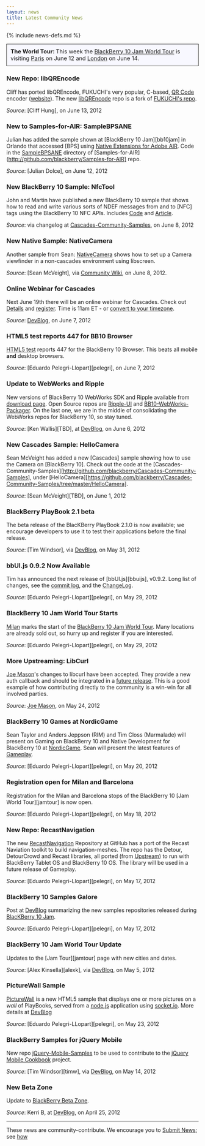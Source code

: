 ```yaml
---
layout: news
title: Latest Community News
---
```

{% include news-defs.md %}

<div style="background-color: ghostwhite; border-style: solid; border-width: 1px; padding: 10px; margin-top: 10px; font-size: 105%">
<span style="font-weight: bold">The World Tour: </span> This week the
<a href="http://www.blackberryjamworldtour.com">BlackBerry 10 Jam World Tour</a> is
visiting <a href="../Paris.html">Paris</a> on June 12 and
<a href="../London.html">London</a> on June 14.
</div>

### New Repo: libQREncode
Cliff has ported libQREncode, FUKUCHI's very popular, C-based, [QR Code](http://en.wikipedia.org/wiki/QR_Code) encoder
([website](http://fukuchi.org/works/qrencode/index.html)).  The new
[libQREncode](https://github.com/blackberry/libqrencode) repo is a fork of
[FUKUCHI's repo](http://fukuchi.org/works/qrencode/index.html).  

_Source_: [Cliff Hung], on June 13, 2012


### New to Samples-for-AIR: SampleBPSANE
Julian has added the sample shown at [BlackBerry 10 Jam][bb10jam] in Orlando that accessed
[BPS] using [Native Extensions for Adobe AIR](http://www.adobe.com/devnet/air/native-extensions-for-air.html).
Code in the [SampleBPSANE](https://github.com/blackberry/Samples-for-AIR/tree/master/SampleBPSANE) directory of
[Samples-for-AIR](http://github.com/blackberry/Samples-for-AIR] repo.

_Source_: [Julian Dolce], on June 12, 2012

### New BlackBerry 10 Sample: NfcTool
John and Martin have published a new BlackBerry 10 sample that shows how to read and write various
sorts of NDEF messages from and to [NFC] tags using the BlackBerry 10 NFC APIs.
Includes
[Code](https://github.com/blackberry/Cascades-Community-Samples/tree/master/NfcTool)
and
[Article](http://supportforums.blackberry.com/t5/Native-Development/NFC-on-BlackBerry-10-Reading-and-Writing-Tags-using-native-APIs/ta-p/1721887).

_Source_: via changelog at [Cascades-Community-Samples](https://github.com/blackberry/Cascades-Community-Samples), on June 8, 2012

### New Native Sample: NativeCamera
Another sample from Sean: [NativeCamera](https://github.com/blackberry/Cascades-Community-Samples/tree/master/NativeCamera)
shows how to set up a Camera viewfinder in a non-cascades environment using libscreen.

_Source_: [Sean McVeight], via [Community Wiki](http://blackberry.github.com/Community/Camera.html), on June 8, 2012.

### Online Webinar for Cascades
Next June 19th there will be an online webinar for Cascades.  Check out [Details](http://devblog.blackberry.com/2012/06/your-second-chance-at-getting-started-with-cascades/)
and [register](http://developer.blackberry.com/cascades/webcasts).
Time is 11am ET - or [convert to your timezone](http://www.timeanddate.com/worldclock/fixedtime.html?iso=20120620T0300).

_Source_: [DevBlog](http://devblog.blackberry.com/2012/06/your-second-chance-at-getting-started-with-cascades/), on June 7, 2012

### HTML5 test reports 447 for BB10 Browser
[HTML5 test](http://html5test.com/results/mobile.html) reports 447 for the BlackBerry 10 Browser.
This beats all mobile **and** desktop browsers.

_Source_: [Eduardo Pelegri-Llopart][pelegri], on June 7, 2012

### Update to WebWorks and Ripple
New versions of BlackBerry 10 WebWorks SDK and Ripple available from [download page](http://devblog.blackberry.com/2012/06/blackberry-10-webworks-sdk-ripple-update/).
Open Source repos are [Ripple-UI](https://github.com/blackberry/Ripple-UI) and
[BB10-WebWorks-Packager](https://github.com/blackberry/BB10-Webworks-Packager).
On the last one, we are in the middle of consolidating the WebWorks repos for BlackBerry 10, so stay tuned.

_Source_: [Ken Wallis][TBD], at [DevBlog](), on June 6, 2012

### New Cascades Sample: HelloCamera
Sean McVeight has added a new [Cascades] sample showing how to use the Camera on [BlackBerry 10].
Check out the code at the [Cascades-Community-Samples][http://github.com/blackberry/Cascades-Community-Samples],
under [HelloCamera][https://github.com/blackberry/Cascades-Community-Samples/tree/master/HelloCamera].

_Source_: [Sean McVeight][TBD], on June 1, 2012

### BlackBerry PlayBook 2.1 beta
The beta release of the BlacKBerry PlayBook 2.1.0 is now available; we encourage developers to use it to test
their applications before the final release.

_Source_: [Tim Windsor], via [DevBlog](http://devblog.blackberry.com/2012/05/blackberry-playbook-2-1-0-beta/), on May 31, 2012

### bbUI.js 0.9.2 Now Available
Tim has announced the next release of [bbUI.js][bbuijs], v0.9.2. Long list of changes, see the [commit log](https://github.com/blackberry/bbUI.js/commit/5aa6175b88189f1f78341786619561fce1c5f1f4),
and the [ChangeLog](https://github.com/blackberry/bbUI.js/blob/master/CHANGELOG.md#version-092).

_Source_: [Eduardo Pelegri-Llopart][pelegri], on May 29, 2012 

### BlackBerry 10 Jam World Tour Starts
[Milan](http://www.blackberryjamworldtour.com/milan) marks the start of the
[BlackBerry 10 Jam World Tour](http://www.blackberryjamworldtour.com).  Many locations are already sold out,
so hurry up and register if you are interested.

_Source_: [Eduardo Pelegri-Llopart][pelegri], on May 29, 2012 

### More Upstreaming: LibCurl
[Joe Mason](http://twitter.com/joenotcharles)'s changes to libcurl have been accepted.  They provide a new auth callback
and should be integrated in a [future release](http://curl.haxx.se/mail/lib-2012-05/0138.html).  This is a good example
of how contributing directly to the community is a win-win for all involved parties.

_Source_: [Joe Mason](http://twitter.com/joenotcharles), on May 24, 2012

### BlackBerry 10 Games at NordicGame
Sean Taylor and Anders Jeppson (RIM) and Tim Closs (Marmalade) will present on Gaming on BlackBerry 10
and Native Development for BlackBerry 10 at [NordicGame](http://nordicgame.com/).
Sean will present the latest features of [Gameplay](http://github.com/blackberry/gameplay "Gameplay at our GitHub").  

_Source_: [Eduardo Pelegri-Llopart][pelegri], on May 20, 2012 

### Registration open for Milan and Barcelona
Registration for the Milan and Barcelona stops of the BlackBerry 10 [Jam World Tour][jamtour] is now open.  

_Source_: [Eduardo Pelegri-Llopart][pelegri], on May 18, 2012  

### New Repo: RecastNavigation
The new [RecastNavigation](https://github.com/blackberry/recastnavigation) Repository at GitHub
has a port of the Recast Naviation toolkit to build navigation-meshes.  The repo has the Detour, DetourCrowd
and Recast libraries, all ported (from [Upstream](http://code.google.com/p/recastnavigation/ "RecastNavigation Upstream")) to run with BlackBerry Tablet OS and BlackBerry 10 OS.
The library will be used in a future release of Gameplay.  

_Source_: [Eduardo Pelegri-Llopart][pelegri], on May 17, 2012


### BlackBerry 10 Samples Galore
Post at [DevBlog](http://devblog.blackberry.com/2012/05/blackberry-10-samples/ "BlackBerry 10 Samples Galore") summarizing the new samples repositories released during [BlacKBerry 10 Jam](http://www.blackberryjamconference.com/).  

_Source_: [Eduardo Pelegri-Llopart][pelegri], on May 17, 2012  


### BlackBerry 10 Jam World Tour Update
Updates to the [Jam Tour][jamtour] page with new cities and dates.  

_Source_: [Alex Kinsella][alexk], via [DevBlog](http://devblog.blackberry.com/2012/05/blackberry_10_jam_world_tour_update_2/ "BlackBerry 10 Jam World Tour Update"), on May 5, 2012   

### PictureWall Sample
[PictureWall](http://github.com/blackberry/picturewall) is a new HTML5 sample that displays one or more pictures
on a _wall_ of PlayBooks, served from a [node.js](http://nodejs.org/) application
using [socket.io](http://socket.io/).
More details at [DevBlog](http://devblog.blackberry.com/2012/05/picturewall-html5-sample/)

_Source_: [Eduardo Pelegri-LLopart][pelegri], on May 23, 2012

### BlackBerry Samples for jQuery Mobile
New repo [jQuery-Mobile-Samples](http://github.com/blackberry/jquery-mobile-samples) to be used
to contribute to the [jQuery Mobile Cookbook](http://jquerymobilecookbook.com/) project.  

_Source_: [Tim Windsor][timw], via [DevBlog](http://devblog.blackberry.com/2012/05/jquery-mobile-blackberry-samples/ "BlackBerry Samples for jQuery Mobile"), on May 14, 2012   


### New Beta Zone
Update to [BlackBerry Beta Zone](http://blackberry.com/beta).  

_Source_: Kerri B, at [DevBlog](http://blogs.blackberry.com/2012/04/new-blackberry-beta-zone/ "Experience a New BlackBerry Beta Zone"), on April 25, 2012  

    
---
These news are community-contribute.  We encourage you to [Submit News](Submit_News.html); see [how](../other/QuickEdit.html)

